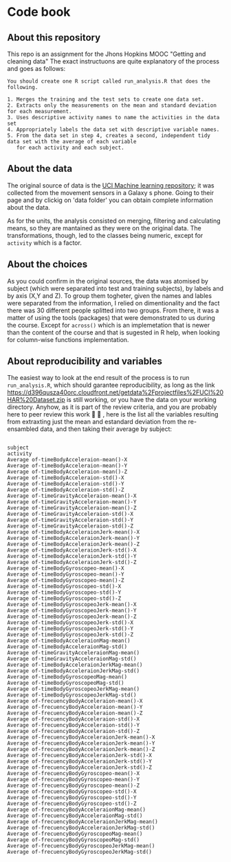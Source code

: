 # Code book

## About this repository

This repo is an assignment for the Jhons Hopkins MOOC "Getting and cleaning data"
The exact instructuons are quite explanatory of the process and goes as follows:

```
You should create one R script called run_analysis.R that does the following. 

1. Merges the training and the test sets to create one data set.
2. Extracts only the measurements on the mean and standard deviation for each measurement. 
3. Uses descriptive activity names to name the activities in the data set
4. Appropriately labels the data set with descriptive variable names. 
5. From the data set in step 4, creates a second, independent tidy data set with the average of each variable 
   for each activity and each subject.
```
## About the  data
The original source of data is the [UCI Machine learning repository](http://archive.ics.uci.edu/ml/datasets/Human+Activity+Recognition+Using+Smartphones); it was collected from the movement sensors in a Galaxy s phone.
Going to their page and by clickig on 'data folder' you can obtain complete information about the data.

As for the units, the analysis consisted on merging, filtering and calculating means, so they are mantained as they were on the original data.
The transformations, though, led to the classes being numeric, except for  `activity`   which is a factor.

## About the choices

As you could confirm in the original sources, the data was atomised by subject (which were separated into test and training subjects), by labels and by axis (X,Y and Z).
To group them togheter, given the names and lables were separated from the information, I relied on dimentionality and the fact there was 30 different people splitted into
two groups. From there, it was a matter of using the tools (packages) that were demonstrated to us during the course. Except for `across()` which is an implemetation that is
newer than the content of the course and that is sugested in R help, when looking for column-wise functions implementation. 

## About reproducibility and variables

The easiest way to look at the end result of the process is to run  `run_analysis.R`, which should garantee reproducibility, as long as the link 
https://d396qusza40orc.cloudfront.net/getdata%2Fprojectfiles%2FUCI%20HAR%20Dataset.zip is still working, or you have the data on your working directory. 
Anyhow, as it is part of the review criteria, and you are probably here to peer review this work 👋 🙏 , here is the list all the variables resulting from
extraxting just the mean and estandard deviation from the re-ensambled data, and then taking their average by subject:

```

subject
activity
Average of-timeBodyAcceleraion-mean()-X
Average of-timeBodyAcceleraion-mean()-Y
Average of-timeBodyAcceleraion-mean()-Z
Average of-timeBodyAcceleraion-std()-X
Average of-timeBodyAcceleraion-std()-Y
Average of-timeBodyAcceleraion-std()-Z
Average of-timeGravityAcceleraion-mean()-X
Average of-timeGravityAcceleraion-mean()-Y
Average of-timeGravityAcceleraion-mean()-Z
Average of-timeGravityAcceleraion-std()-X
Average of-timeGravityAcceleraion-std()-Y
Average of-timeGravityAcceleraion-std()-Z
Average of-timeBodyAcceleraionJerk-mean()-X
Average of-timeBodyAcceleraionJerk-mean()-Y
Average of-timeBodyAcceleraionJerk-mean()-Z
Average of-timeBodyAcceleraionJerk-std()-X
Average of-timeBodyAcceleraionJerk-std()-Y
Average of-timeBodyAcceleraionJerk-std()-Z
Average of-timeBodyGyroscopeo-mean()-X
Average of-timeBodyGyroscopeo-mean()-Y
Average of-timeBodyGyroscopeo-mean()-Z
Average of-timeBodyGyroscopeo-std()-X
Average of-timeBodyGyroscopeo-std()-Y
Average of-timeBodyGyroscopeo-std()-Z
Average of-timeBodyGyroscopeoJerk-mean()-X
Average of-timeBodyGyroscopeoJerk-mean()-Y
Average of-timeBodyGyroscopeoJerk-mean()-Z
Average of-timeBodyGyroscopeoJerk-std()-X
Average of-timeBodyGyroscopeoJerk-std()-Y
Average of-timeBodyGyroscopeoJerk-std()-Z
Average of-timeBodyAcceleraionMag-mean()
Average of-timeBodyAcceleraionMag-std()
Average of-timeGravityAcceleraionMag-mean()
Average of-timeGravityAcceleraionMag-std()
Average of-timeBodyAcceleraionJerkMag-mean()
Average of-timeBodyAcceleraionJerkMag-std()
Average of-timeBodyGyroscopeoMag-mean()
Average of-timeBodyGyroscopeoMag-std()
Average of-timeBodyGyroscopeoJerkMag-mean()
Average of-timeBodyGyroscopeoJerkMag-std()
Average of-frecuencyBodyAcceleraion-mean()-X
Average of-frecuencyBodyAcceleraion-mean()-Y
Average of-frecuencyBodyAcceleraion-mean()-Z
Average of-frecuencyBodyAcceleraion-std()-X
Average of-frecuencyBodyAcceleraion-std()-Y
Average of-frecuencyBodyAcceleraion-std()-Z
Average of-frecuencyBodyAcceleraionJerk-mean()-X
Average of-frecuencyBodyAcceleraionJerk-mean()-Y
Average of-frecuencyBodyAcceleraionJerk-mean()-Z
Average of-frecuencyBodyAcceleraionJerk-std()-X
Average of-frecuencyBodyAcceleraionJerk-std()-Y
Average of-frecuencyBodyAcceleraionJerk-std()-Z
Average of-frecuencyBodyGyroscopeo-mean()-X
Average of-frecuencyBodyGyroscopeo-mean()-Y
Average of-frecuencyBodyGyroscopeo-mean()-Z
Average of-frecuencyBodyGyroscopeo-std()-X
Average of-frecuencyBodyGyroscopeo-std()-Y
Average of-frecuencyBodyGyroscopeo-std()-Z
Average of-frecuencyBodyAcceleraionMag-mean()
Average of-frecuencyBodyAcceleraionMag-std()
Average of-frecuencyBodyAcceleraionJerkMag-mean()
Average of-frecuencyBodyAcceleraionJerkMag-std()
Average of-frecuencyBodyGyroscopeoMag-mean()
Average of-frecuencyBodyGyroscopeoMag-std()
Average of-frecuencyBodyGyroscopeoJerkMag-mean()
Average of-frecuencyBodyGyroscopeoJerkMag-std()


```




